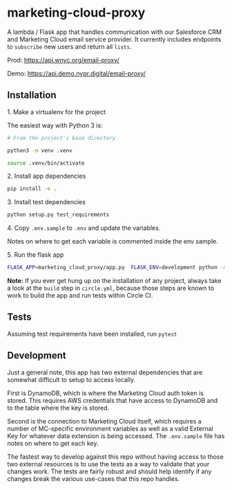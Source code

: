 # marketing-cloud-proxy

A lambda / Flask app that handles communication with our Salesforce CRM and
Marketing Cloud email service provider. It currently includes endpoints to
`subscribe` new users and return all `lists`.

Prod: https://api.wnyc.org/email-proxy/<endpoint>

Demo: https://api.demo.nypr.digital/email-proxy/<endpoint>

## Installation

1\. Make a virtualenv for the project

The easiest way with Python 3 is:

```bash
# From the project's base directory

python3 -m venv .venv

source .venv/bin/activate
```

2\. Install app dependencies

```bash
pip install -e .
```

3\. Install test dependencies

```bash
python setup.py test_requirements
```

4\. Copy `.env.sample` to `.env` and update the variables.

Notes on where to get each variable is commented inside the env sample.

5\. Run the flask app

```bash
FLASK_APP=marketing_cloud_proxy/app.py  FLASK_ENV=development python -m flask run
```

**Note:** If you ever get hung up on the installation of any project, always take a look at the `build` step in `circle.yml`, because those steps are known to work to build the app and run tests within Circle CI.

## Tests

Assuming test requirements have been installed, run `pytest`

## Development

Just a general note, this app has two external dependencies that are somewhat difficult to setup to access locally.

First is DynamoDB, which is where the Marketing Cloud auth token is stored. This requires AWS credentials that have access to DynamoDB and to the table where the key is stored.

Second is the connection to Marketing Cloud itself, which requires a number of MC-specific environment variables as well as a valid External Key for whatever data extension is being accessed. The `.env.sample` file has notes on where to get each key.

The fastest way to develop against this repo without having access to those two external resources is to use the tests as a way to validate that your changes work. The tests are fairly robust and should help identify if any changes break the various use-cases that this repo handles.
